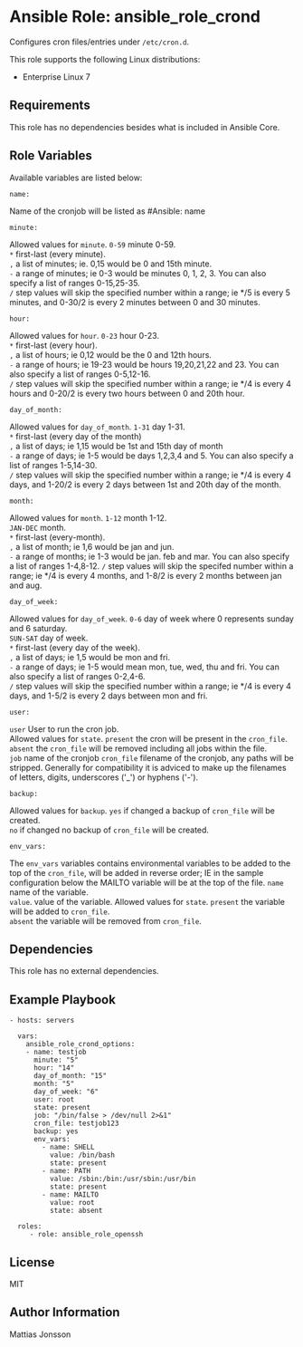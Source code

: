 Ansible Role: ansible_role_crond
=========

Configures cron files/entries under `/etc/cron.d`.

This role supports the following Linux distributions:

<ul>
<li>Enterprise Linux 7
</ul>

Requirements
------------

This role has no dependencies besides what is included in Ansible Core.

Role Variables
--------------

Available variables are listed below:

    name:

Name of the cronjob will be listed as #Ansible: name

    minute:

Allowed values for `minute`.
`0-59` minute 0-59.  
`*` first-last (every minute).  
`,` a list of minutes; ie. 0,15 would be 0 and 15th minute.  
`-` a range of minutes; ie 0-3 would be minutes 0, 1, 2, 3. You can also specify a list of ranges 0-15,25-35.  
`/` step values will skip the specified number within a range; ie */5 is every 5 minutes, and 0-30/2 is every 2 minutes between 0 and 30 minutes.

    hour:

Allowed values for `hour`.
`0-23` hour 0-23.  
`*` first-last (every hour).  
`,` a list of hours; ie 0,12 would be the 0 and 12th hours.  
`-` a range of hours; ie 19-23 would be hours 19,20,21,22 and 23. You can also specify a list of ranges 0-5,12-16.  
`/` step values will skip the specified number within a range; ie */4 is every 4 hours and 0-20/2 is every two hours between 0 and 20th hour.

    day_of_month:

Allowed values for `day_of_month`.
`1-31` day 1-31.  
`*` first-last (every day of the month)  
`,` a list of days; ie 1,15 would be 1st and 15th day of month  
`-` a range of days; ie 1-5 would be days 1,2,3,4 and 5. You can also specify a list of ranges 1-5,14-30.  
`/` step values will skip the specified number within a range; ie */4 is every 4 days, and 1-20/2 is every 2 days between 1st and 20th day of the month.

    month:

Allowed values for `month`.
`1-12` month 1-12.  
`JAN-DEC` month.  
`*` first-last (every-month).  
`,` a list of month; ie 1,6 would be jan and jun.  
`-` a range of months; ie 1-3 would be jan. feb and mar. You can also specify a list of ranges 1-4,8-12.
`/` step values will skip the specifed number within a range; ie */4 is every 4 months, and 1-8/2 is every 2 months between jan and aug.

    day_of_week:

Allowed values for `day_of_week`.
`0-6` day of week where 0 represents sunday and 6 saturday.  
`SUN-SAT` day of week.  
`*` first-last (every day of the week).  
`,` a list of days; ie 1,5 would be mon and fri.  
`-` a range of days; ie 1-5 would mean mon, tue, wed, thu and fri. You can also specify a list of ranges 0-2,4-6.  
`/` step values will skip the specified number within a range; ie */4 is every 4 days, and 1-5/2 is every 2 days between mon and fri.

    user:

`user` User to run the cron job.  
Allowed values for `state`.
`present` the cron will be present in the `cron_file`.  
`absent` the `cron_file` will be removed including all jobs within the file.  
`job` name of the cronjob
`cron_file` filename of the cronjob, any paths will be stripped. Generally for compatibility it is adviced to make up the filenames of letters, digits, underscores ('_') or hyphens  ('-').

    backup:

Allowed values for `backup`.
`yes` if changed a backup of `cron_file` will be created.    
`no` if changed no backup of `cron_file` will be created.  

    env_vars:

The `env_vars` variables contains environmental variables to be added to the top of the `cron_file`, will be added in reverse order; IE in the sample configuration below the MAILTO variable will be at the top of the file.
`name` name of the variable.  
`value`.  value of the variable. 
Allowed values for `state`.
`present` the variable will be added to `cron_file`.  
`absent` the variable will be removed from `cron_file`.  

Dependencies
------------

This role has no external dependencies.

Example Playbook
----------------


    - hosts: servers

      vars:
        ansible_role_crond_options:
        - name: testjob
          minute: "5"
          hour: "14"
          day_of_month: "15"
          month: "5"
          day_of_week: "6"
          user: root
          state: present
          job: "/bin/false > /dev/null 2>&1"
          cron_file: testjob123
          backup: yes
          env_vars:
            - name: SHELL
              value: /bin/bash
              state: present
            - name: PATH
              value: /sbin:/bin:/usr/sbin:/usr/bin
              state: present
            - name: MAILTO
              value: root
              state: absent

      roles:
         - role: ansible_role_openssh

License
-------

MIT

Author Information
------------------

Mattias Jonsson